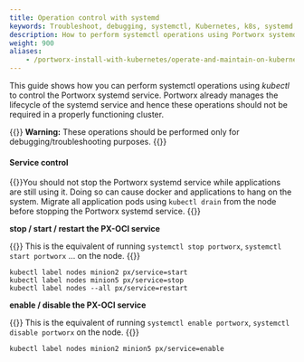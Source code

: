 ```yaml
---
title: Operation control with systemd
keywords: Troubleshoot, debugging, systemctl, Kubernetes, k8s, systemd
description: How to perform systemctl operations using Portworx systemd service.
weight: 900
aliases:
    - /portworx-install-with-kubernetes/operate-and-maintain-on-kubernetes/troubleshooting/operation-control-with-systemd/
---
```

This guide shows how you can perform systemctl operations using _kubectl_ to control the Portworx systemd service. Portworx already manages the lifecycle of the systemd service and hence these operations should not be required in a properly functioning cluster.

{{<info>}}
**Warning:** These operations should be performed only for debugging/troubleshooting purposes.
{{</info>}}

#### Service control

{{<info>}}You should not stop the Portworx systemd service while applications are still using it. Doing so can cause docker and applications to hang on the system. Migrate all application pods using `kubectl drain` from the node before stopping the Portworx systemd service.
{{</info>}}

**stop / start / restart the PX-OCI service**

{{<info>}}
This is the equivalent of running `systemctl stop portworx`, `systemctl start portworx` … on the node.
{{</info>}}

```text
kubectl label nodes minion2 px/service=start
kubectl label nodes minion5 px/service=stop
kubectl label nodes --all px/service=restart
```

**enable / disable the PX-OCI service**

{{<info>}}
This is the equivalent of running `systemctl enable portworx`, `systemctl disable portworx` on the node.
{{</info>}}

```text
kubectl label nodes minion2 minion5 px/service=enable
```
